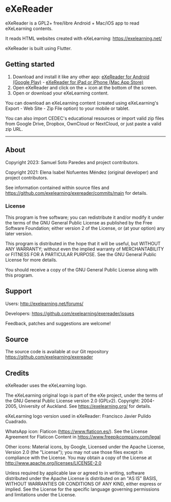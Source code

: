 # eXeReader

eXeReader is a GPL2+ free/libre Android + Mac/iOS app to read eXeLearning contents.

It reads HTML websites created with eXeLearning: https://exelearning.net/

eXeReader is built using Flutter.

## Getting started

1. Download and install it like any other app: [eXeReader for Android (Google Play)](https://play.google.com/store/apps/details?id=net.exelearning.exereader) - [eXeReader for iPad or iPhone (Mac App Store)](https://apps.apple.com/es/app/exereader/id6444196265)
2. Open eXeReader and click on the + icon at the bottom of the screen.
3. Open or download your eXeLearning content.

You can download an eXeLearning content (created using eXeLearning's Export - Web Site - Zip File option) 
to your mobile or tablet.

You can also import CEDEC's educational resources or import valid zip files from Google Drive, 
Dropbox, OwnCloud or NextCloud, or just paste a valid zip URL.

---

## About

Copyright 2023: Samuel Soto Paredes and project contributors.  

Copyright 2021: Elena Isabel Nofuentes Méndez (original developer) and project contributors.  

See information contained within source files and https://github.com/exelearning/exereader/commits/main for details.

### License

This program is free software; you can redistribute it and/or modify 
it under the terms of the GNU General Public License as published by
the Free Software Foundation; either version 2 of the License, or
(at your option) any later version.

This program is distributed in the hope that it will be useful,
but WITHOUT ANY WARRANTY; without even the implied warranty of
MERCHANTABILITY or FITNESS FOR A PARTICULAR PURPOSE.  See the
GNU General Public License for more details.

You should receive a copy of the GNU General Public License
along with this program.

## Support

Users: http://exelearning.net/forums/

Developers: https://github.com/exelearning/exereader/issues

Feedback, patches and suggestions are welcome!

## Source

The source code is available at our Git repository
https://github.com/exelearning/exereader

## Credits

eXeReader uses the eXeLearning logo.

The eXeLearning original logo is part of the eXe project, under the 
terms of the GNU General Public License version 2.0 (GPLv2). 
Copyright: 2004-2005, University of Auckland.
See https://exelearning.org/ for details.

eXeLearning logo version used in eXeReader: Francisco Javier Pulido Cuadrado.

WhatsApp icon: Flaticon (https://www.flaticon.es/). 
See the License Agreement for Flaticon Content in https://www.freepikcompany.com/legal

Other icons: Material icons, by Google, Licensed under the Apache License, Version 2.0 (the "License");
you may not use those files except in compliance with the License.
You may obtain a copy of the License at http://www.apache.org/licenses/LICENSE-2.0

Unless required by applicable law or agreed to in writing, software
distributed under the Apache License is distributed on an "AS IS" BASIS,
WITHOUT WARRANTIES OR CONDITIONS OF ANY KIND, either express or implied.
See the License for the specific language governing permissions and
limitations under the License.
